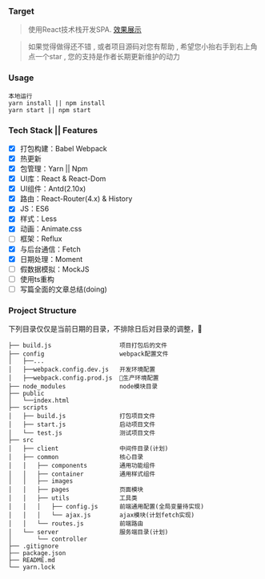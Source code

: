 ### Target
> 使用React技术栈开发SPA.
[效果展示](https://muyunyun.github.io/react-antd-demo)

> 如果觉得做得还不错 , 或者项目源码对您有帮助 , 希望您小抬右手到右上角点一个star , 您的支持是作者长期更新维护的动力

### Usage
```
本地运行
yarn install || npm install
yarn start || npm start
```

### Tech Stack || Features
- [x] 打包构建：Babel Webpack
- [x] 热更新
- [x] 包管理：Yarn || Npm
- [x] UI库：React & React-Dom
- [x] UI组件：Antd(2.10x)
- [x] 路由：React-Router(4.x) & History
- [x] JS：ES6
- [x] 样式：Less
- [x] 动画：Animate.css
- [ ] 框架：Reflux
- [x] 与后台通信：Fetch
- [x] 日期处理：Moment
- [ ] 假数据模拟：MockJS
- [ ] 使用ts重构
- [ ] 写篇全面的文章总结(doing)

### Project Structure
下列目录仅仅是当前日期的目录，不排除日后对目录的调整，
```
├── build.js                   项目打包后的文件
├── config                     webpack配置文件
│   ├──...
│   ├──webpack.config.dev.js   开发环境配置
│   ├──webpack.config.prod.js  生产环境配置
├── node_modules               node模块目录
├── public
│   └──index.html
├── scripts
│   ├── build.js               打包项目文件
│   ├── start.js               启动项目文件
│   └── test.js                测试项目文件
├── src
│   ├── client                 中间件目录(计划)
│   ├── common                 核心目录
│   │   ├── components         通用功能组件
│   │   ├── container          通用样式组件
│   │   ├── images
│   │   ├── pages              页面模块
│   │   ├── utils              工具类
│   │   │   ├── config.js      前端通用配置(全局变量待实现)
│   │   │   └── ajax.js        ajax模块(计划fetch实现)
│   │   └── routes.js          前端路由
│   └── server                 服务端目录(计划)
│       └── controller
├── .gitignore
├── package.json
├── README.md
└── yarn.lock
```